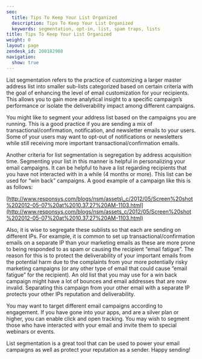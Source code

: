 ```yaml
---
seo:
  title: Tips To Keep Your List Organized
  description: Tips To Keep Your List Organized
  keywords: segmentation, opt-in, list, spam traps, lists
title: Tips To Keep Your List Organized
weight: 0
layout: page
zendesk_id: 200182908
navigation:
  show: true
---
```


List segmentation refers to the practice of customizing a larger master address list into smaller sub-lists categorized based on certain criteria with the goal of enhancing the level of email customization for your recipients. This allows you to gain more analytical insight to a specific campaign’s performance or isolate the deliverability impact among different campaigns.

 

You might like to segment your address list based on the campaigns you are running.  This is a good practice if you are sending a mix of transactional/confirmation, notification, and newsletter emails to your users.  Some of your users may want to opt-out of notifications or newsletters while still receiving more important transactional/confirmation emails.

 

Another criteria for list segmentation is segregation by address acquisition time. Segmenting your list in this manner is helpful in personalizing your email campaigns. It can be helpful to have a list regarding recipients that you have not interacted with in a while (4 months or more). This list can be used for “win back” campaigns. A good example of a campaign like this is as follows:

[http://www.responsys.com/blogs/nsm/assets\_c/2012/05/Screen%20shot%202012-05-07%20at%2010.37.27%20AM-1103.html](http://www.responsys.com/blogs/nsm/assets_c/2012/05/Screen%20shot%202012-05-07%20at%2010.37.27%20AM-1103.html)

 

Also, it is wise to segregate these sublists so that each are sending on different IPs.  For example, it is common to set up transactional/confirmation emails on a separate IP than your marketing emails as these are more prone to being responded to as spam or causing the recipient “email fatigue”.  The reason for this is to protect the deliverability of your important emails from the potential harm due to the complaints from your more potentially risky marketing campaigns (or any other type of email that could cause “email fatigue” for the recipient). An old list that you may use for a win back campaign might have a lot of bounces and email addresses that are now invalid. Separating this campaign from your other email with a separate IP protects your other IPs reputation and deliverability.

 

You may want to target different email campaigns according to engagement. If you have gone into your apps, and are a silver plan or higher, you can enable click and open tracking. You may wish to segment those who have interacted with your email and invite them to special webinars or events.

 

List segmentation is a great tool that can be used to power your email campaigns as well as protect your reputation as a sender. Happy sending!
